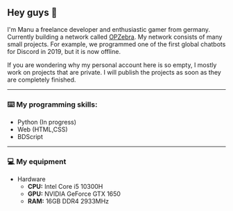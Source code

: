 ## Hey guys 👋

I'm Manu a freelance developer and enthusiastic gamer from germany. Currently building a network called [OPZebra](https://www.opzebra.de/).
My network consists of many small projects. For example, we programmed one of the first global chatbots for Discord in 2019, but it is now offline. 

If you are wondering why my personal account here is so empty, I mostly work on projects that are private.
I will publish the projects as soon as they are completely finished. 

--------------------------

### ⌨️ My programming skills:

- Python (In progress)
- Web (HTML,CSS)
- BDScript

---------------------------

### 💻 My equipment

* Hardware
  - **CPU:** Intel Core i5 10300H
  - **GPU:** NVIDIA GeForce GTX 1650
  - **RAM:** 16GB DDR4 2933MHz
